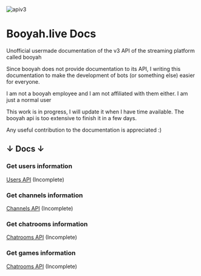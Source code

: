![apiv3](https://user-images.githubusercontent.com/61166695/129963654-8abb0486-2a0d-42a3-828b-8d604e6ace3b.png)

# Booyah.live Docs

Unofficial usermade documentation of the v3 API of the streaming platform called booyah

Since booyah does not provide documentation to its API, I writing this documentation to make the development of bots (or something else) easier for everyone.

I am not a booyah employee and I am not affiliated with them either. I am just a normal user

This work is in progress, I will update it when I have time available. The booyah api is too extensive to finish it in a few days.

Any useful contribution to the documentation is appreciated :)

## ↓ Docs ↓

### Get users information

[Users API](./docs/users.md) (Incomplete)

### Get channels information

[Channels API](./docs/channels.md) (Incomplete)

### Get chatrooms information

[Chatrooms API](./docs/chatrooms.md) (Incomplete)

### Get games information

[Chatrooms API](./docs/games.md) (Incomplete)
